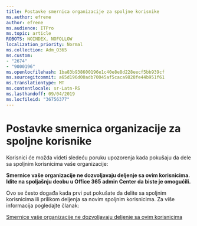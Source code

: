 ```yaml
---
title: Postavke smernica organizacije za spoljne korisnike
ms.author: efrene
author: efrene
ms.audience: ITPro
ms.topic: article
ROBOTS: NOINDEX, NOFOLLOW
localization_priority: Normal
ms.collection: Adm_O365
ms.custom:
- "2674"
- "9000196"
ms.openlocfilehash: 1ba83b938600196e1c40e8e8d228eecf5bb939cf
ms.sourcegitcommit: a65d196d00adb70045af5caca9828fe44b951f61
ms.translationtype: MT
ms.contentlocale: sr-Latn-RS
ms.lasthandoff: 09/04/2019
ms.locfileid: "36756377"
---
```

# <a name="organization-policy-settings-for-external-users"></a>Postavke smernica organizacije za spoljne korisnike

Korisnici će možda videti sledeću poruku upozorenja kada pokušaju da dele sa spoljnim korisnicima vaše organizacije: 

   **Smernice vaše organizacije ne dozvoljavaju deljenje sa ovim korisnicima. Idite na spoljašnju deobu u Office 365 admin Center da biste je omogućili.** 

Ovo se često događa kada prvi put pokušate da delite sa spoljnim korisnicima ili prilikom deljenja sa novim spoljnim korisnicima. Za više informacija pogledajte članak:

[Smernice vaše organizacije ne dozvoljavaju deljenje sa ovim korisnicima](https://docs.microsoft.com/sharepoint/support/administration/organization-policies-do-not-allow-you-to-share-with-users-error)






